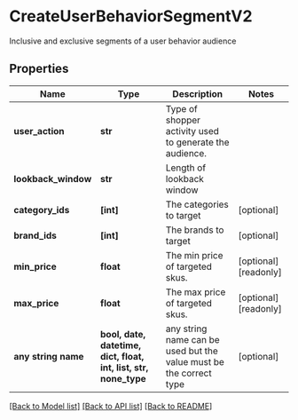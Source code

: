 # CreateUserBehaviorSegmentV2

Inclusive and exclusive segments of a user behavior audience 

## Properties
Name | Type | Description | Notes
------------ | ------------- | ------------- | -------------
**user_action** | **str** | Type of shopper activity used to generate the audience. | 
**lookback_window** | **str** | Length of lookback window | 
**category_ids** | **[int]** | The categories to target | [optional] 
**brand_ids** | **[int]** | The brands to target | [optional] 
**min_price** | **float** | The min price of targeted skus. | [optional] [readonly] 
**max_price** | **float** | The max price of targeted skus. | [optional] [readonly] 
**any string name** | **bool, date, datetime, dict, float, int, list, str, none_type** | any string name can be used but the value must be the correct type | [optional]

[[Back to Model list]](../README.md#documentation-for-models) [[Back to API list]](../README.md#documentation-for-api-endpoints) [[Back to README]](../README.md)


